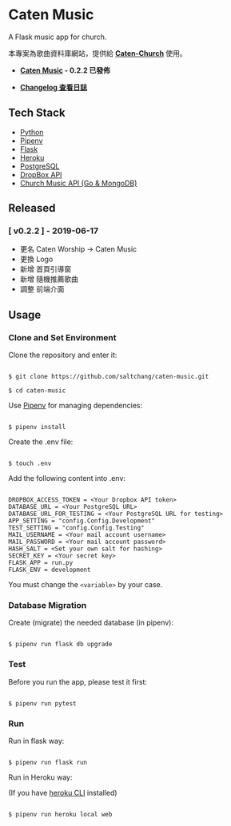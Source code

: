 # Caten Music

A Flask music app for church.

本專案為歌曲資料庫網站，提供給 **[Caten-Church](https://caten-church.com)** 使用。

- **[Caten Music](https://caten-music.herokuapp.com) - 0.2.2 已發佈**

- **[Changelog 查看日誌](https://github.com/saltchang/caten-music/blob/master/CHANGELOG.md)**

## Tech Stack

- [Python](https://www.python.org/)
- [Pipenv](https://github.com/pypa/pipenv)
- [Flask](http://flask.pocoo.org/)
- [Heroku](https://www.heroku.com/home)
- [PostgreSQL](https://www.postgresql.org/)
- [DropBox API](https://www.dropbox.com/developers/documentation/http/overview)
- [Church Music API (Go & MongoDB)](https://github.com/saltchang/church-music-api)

## Released

### [ v0.2.2 ] - 2019-06-17

- 更名 Caten Worship -> Caten Music
- 更換 Logo
- 新增 首頁引導窗
- 新增 隨機推薦歌曲
- 調整 前端介面

## Usage

### Clone and Set Environment

Clone the repository and enter it:

```shell

$ git clone https://github.com/saltchang/caten-music.git

$ cd caten-music

```

Use [Pipenv](https://github.com/pypa/pipenv) for managing dependencies:

```shell

$ pipenv install

```

Create the .env file:

```shell

$ touch .env

```

Add the following content into .env:

```text

DROPBOX_ACCESS_TOKEN = <Your Dropbox API token>
DATABASE_URL = <Your PostgreSQL URL>
DATABASE_URL_FOR_TESTING = <Your PostgreSQL URL for testing>
APP_SETTING = "config.Config.Development"
TEST_SETTING = "config.Config.Testing"
MAIL_USERNAME = <Your mail account username>
MAIL_PASSWORD = <Your mail account password>
HASH_SALT = <Set your own salt for hashing>
SECRET_KEY = <Your secret key>
FLASK_APP = run.py
FLASK_ENV = development

```

You must change the `<variable>` by your case.

### Database Migration

Create (migrate) the needed database (in pipenv):

```shell

$ pipenv run flask db upgrade

```

### Test

Before you run the app, please test it first:

```shell

$ pipenv run pytest

```

### Run

Run in flask way:

```shell

$ pipenv run flask run

```

Run in Heroku way:

(If you have [heroku CLI](https://devcenter.heroku.com/articles/heroku-cli) installed)

```shell

$ pipenv run heroku local web

```
